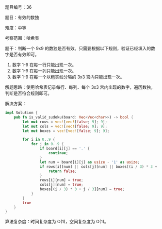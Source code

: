 题目编号：36

题目：有效的数独

难度：中等

考察范围：哈希表

题干：判断一个 9x9 的数独是否有效。只需要根据以下规则，验证已经填入的数字是否有效即可。

1. 数字 1-9 在每一行只能出现一次。
2. 数字 1-9 在每一列只能出现一次。
3. 数字 1-9 在每一个以粗实线分隔的 3x3 宫内只能出现一次。

解题思路：使用哈希表记录每行、每列、每个 3x3 宫内出现的数字，遍历数独，判断是否符合规则即可。

解决方案：

```rust
impl Solution {
    pub fn is_valid_sudoku(board: Vec<Vec<char>>) -> bool {
        let mut rows = vec![vec![false; 9]; 9];
        let mut cols = vec![vec![false; 9]; 9];
        let mut boxes = vec![vec![false; 9]; 9];

        for i in 0..9 {
            for j in 0..9 {
                if board[i][j] == '.' {
                    continue;
                }
                let num = board[i][j] as usize - '1' as usize;
                if rows[i][num] || cols[j][num] || boxes[(i / 3) * 3 + j / 3][num] {
                    return false;
                }
                rows[i][num] = true;
                cols[j][num] = true;
                boxes[(i / 3) * 3 + j / 3][num] = true;
            }
        }
        true
    }
}
```

算法复杂度：时间复杂度为 O(1)，空间复杂度为 O(1)。